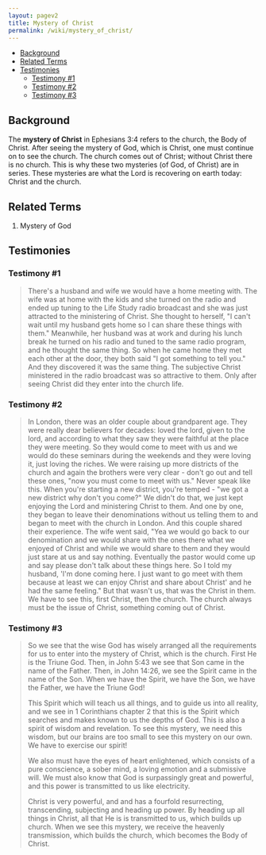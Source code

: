 ```yaml
---
layout: pagev2
title: Mystery of Christ
permalink: /wiki/mystery_of_christ/
---
```


- [Background](#background)
- [Related Terms](#related-terms)
- [Testimonies](#testimonies)
  - [Testimony #1](#testimony-1)
  - [Testimony #2](#testimony-2)
  - [Testimony #3](#testimony-3)

## Background

The **mystery of Christ** in Ephesians 3:4 refers to the church, the Body of Christ. After seeing the mystery of God, which is Christ, one must continue on to see the church. The church comes out of Christ; without Christ there is no church. This is why these two mysteries (of God, of Christ) are in series. These mysteries are what the Lord is recovering on earth today: Christ and the church.

## Related Terms

1. Mystery of God

## Testimonies

### Testimony #1

>There's a husband and wife we would have a home meeting with. The wife was at home with the kids and she turned on the radio and ended up tuning to the Life Study radio broadcast and she was just attracted to the ministering of Christ. She thought to herself, "I can't wait until my husband gets home so I can share these things with them." Meanwhile, her husband was at work and during his lunch break he turned on his radio and tuned to the same radio program, and he thought the same thing. So when he came home they met each other at the door, they both said "I got something to tell you." And they discovered it was the same thing. The subjective Christ ministered in the radio broadcast was so attractive to them. Only after seeing Christ did they enter into the church life.

### Testimony #2

>In London, there was an older couple about grandparent age. They were really dear believers for decades: loved the lord, given  to the lord, and according to what they saw they were faithful at the place they were meeting. So they would come to meet with us and we would do these seminars during the weekends and they were loving it, just loving the riches. We were raising up more districts of the church and again the brothers were very clear - don't go out and tell these ones, "now you must come to meet with us." Never speak like this. When you're starting a new district, you're temped - "we got a new district why don't you come?" We didn't do that, we just kept enjoying the Lord and ministering Christ to them. And one by one, they began to leave their denominations without us telling them to and began to meet with the church in London. And this couple shared their experience. The wife went said, "Yea we would go back to our denomination and we would share with the ones there what we enjoyed of Christ and while we would share to them and they would just stare at us and say nothing. Eventually the pastor would come up and say please don't talk about these things here. So I told my husband, 'I'm done coming here. I just want to go meet with them because at least we can enjoy Christ and share about Christ' and he had the same feeling." But that wasn't us, that was the Christ in them. We have to see this, first Christ, then the church. The church always must be the issue of Christ, something coming out of Christ.

### Testimony #3

>So we see that the wise God has wisely arranged all the requirements for us to enter into the mystery of Christ, which is the church. First He is the Triune God. Then, in John 5:43 we see that Son came in the name of the Father. Then, in John 14:26, we see the Spirit came in the name of the Son. When we have the Spirit, we have the Son, we have the Father, we have the Triune God! 
> 
> This Spirit which will teach us all things, and to guide us into all reality, and we see in 1 Corinthians chapter 2 that this is the Spirit which searches and makes known to us the depths of God. This is also a spirit of wisdom and revelation. To see this mystery, we need this wisdom, but our brains are too small to see this mystery on our own. We have to exercise our spirit!
>
> We also must have the eyes of heart enlightened, which consists of a pure conscience, a sober mind, a loving emotion and a submissive will. We must also know that God is surpassingly great and powerful, and this power is transmitted to us like electricity. 
>
>Christ is very powerful, and and has a fourfold resurrecting, transcending, subjecting and heading up power. By heading up all things in Christ, all that He is is transmitted to us, which builds up church. When we see this mystery, we receive the heavenly transmission, which builds the church, which becomes the Body of Christ.
